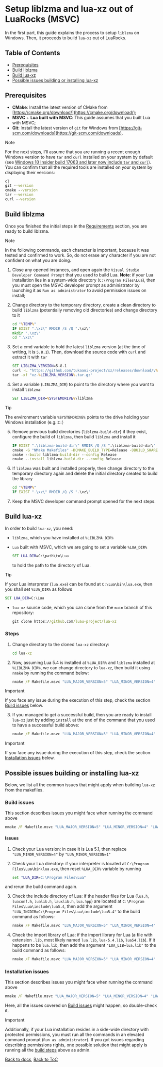 # Setup liblzma and lua-xz out of LuaRocks (MSVC)

In the first part, this guide explains the process to setup ```liblzma``` on Windows. Then, it proceeds to build `lua-xz` out of LuaRocks.

## Table of Contents

* [Prerequisites](#prerequisites)
* [Build liblzma](#build-liblzma)
* [Build lua-xz](#build-lua-xz)
* [Possible issues building or installing lua-xz](#possible-issues-building-or-installing-lua-xz)

## Prerequisites
- **CMake**: Install the latest version of CMake from [https://cmake.org/download/](https://cmake.org/download/);
- **MSVC** + **Lua built with MSVC**: This guide assumes that you built Lua with MSVC;
- **Git**: Install the latest version of `git` for Windows from [https://git-scm.com/downloads](https://git-scm.com/downloads).

> [!NOTE]
> 
> For the next steps, I'll assume that you are running a recent enough Windows version to have ```tar``` and ```curl``` installed on your system by default (see [Windows 10 Insider build 17063 and later now include ```tar``` and ```curl```](https://devblogs.microsoft.com/commandline/tar-and-curl-come-to-windows/)). You can confirm that all the required tools are installed on your system by displaying their versions:
> 
>   ```cmd
>   cl
>   git --version
>   cmake --version
>   tar --version
>   curl --version
>   ```

## Build liblzma

Once you finished the initial steps in the [Requirements](#requirements) section, you are ready to build liblzma.

> [!NOTE]
> 
> In the following commands, each character is important, because it was tested and confirmed to work. So, do not erase any character if you are not confident on what you are doing.

1. Close any opened instances, and open again the ```Visual Studio Developer Command Prompt``` that you used to build Lua. **Note**: if your Lua installation lies in a system-wide directory (`C:\Program Files\Lua`), then you must open the MSVC developer prompt as administrator by launching it as `Run as administrator` to avoid permission issues on install;

2. Change directory to the temporary directory, create a clean directory to build ```liblzma``` (potentially removing old directories) and change directory to it

    ```cmd
    cd "%TEMP%"
    IF EXIST ".\xz\" RMDIR /S /Q ".\xz\"
    mkdir ".\xz\"
    cd ".\xz\"
    ```

3. Set a cmd variable to hold the latest ```liblzma``` version (at the time of writing, it is ```5.8.1```). Then, download the source code with ```curl``` and extract it with ```tar```

    ```cmd
    SET LIBLZMA_VERSION=5.8.1
    curl -L "https://github.com/tukaani-project/xz/releases/download/v%LIBLZMA_VERSION%/xz-%LIBLZMA_VERSION%.tar.gz"
    tar -xf "xz-%LIBLZMA_VERSION%.tar.gz"
    ```

4. Set a variable (```LIBLZMA_DIR```) to point to the directory where you want to install `liblzma`:

    ```cmd
    SET LIBLZMA_DIR=%SYSTEMDRIVE%\liblzma
    ```

> [!TIP]
> 
> The environment variable `%SYSTEMDRIVE%` points to the drive holding your Windows installation (e.g.:`C:`)

5. Remove previous build directories (```liblzma-build-dir```) if they exist, configure the build of ```liblzma```, then build ```liblzma``` and install it

    ```cmd
    IF EXIST ".\liblzma-build-dir\" RMDIR /Q /S ".\liblzma-build-dir\"
    cmake -G "NMake Makefiles" -DCMAKE_BUILD_TYPE=Release -DBUILD_SHARED_LIBS=ON --install-prefix "%LIBLZMA_DIR%" -S "xz-%LIBLZMA_VERSION%" -B liblzma-build-dir
    cmake --build liblzma-build-dir --config Release
    cmake --install liblzma-build-dir --config Release
    ```

6. If ```liblzma``` was built and installed properly, then change directory to the temporary directory again and delete the initial directory created to build the library

    ```cmd
    cd "%TEMP%"
    IF EXIST ".\xz\" RMDIR /Q /S ".\xz\"
    ```

7. Keep the MSVC developer command prompt opened for the next steps.

## Build lua-xz

In order to build `lua-xz`, you need:

* `liblzma`, which you have installed at `%LIBLZMA_DIR%`
* `Lua` built with MSVC, which we are going to set a variable `%LUA_DIR%`

    ```cmd
    SET LUA_DIR=C:\path\to\Lua
    ```

    to hold the path to the directory of Lua.

> [!TIP]
> 
> If your Lua interpreter (`lua.exe`) can be found at `C:\Lua\bin\lua.exe`, then you shall set `%LUA_DIR%` as follows
> 
>   ```cmd
>   SET LUA_DIR=C:\Lua
>   ```

* `lua-xz` source code, which you can clone from the `main` branch of this repository:

    ```cmd
    git clone https://github.com/luau-project/lua-xz
    ```

### Steps

1. Change directory to the cloned `lua-xz` directory:

    ```cmd
    cd lua-xz
    ```

2. Now, assuming Lua 5.4 is installed at `%LUA_DIR%` and `liblzma` installed at `%LIBLZMA_DIR%`, we can change directory to `lua-xz`, then build it using `nmake` by running the command below:

    ```cmd
    nmake /F Makefile.msvc "LUA_MAJOR_VERSION=5" "LUA_MINOR_VERSION=4" "LUA_DIR=%LUA_DIR%" "LIBLZMA_DIR=%LIBLZMA_DIR%"
    ```

> [!IMPORTANT]
> 
> If you face any issue during the execution of this step, check the section [Build issues](#build-issues) below.

3. If you managed to get a successful build, then you are ready to install `lua-xz` just by adding `install` at the end of the command that you used to have a successful build above:

    ```cmd
    nmake /F Makefile.msvc "LUA_MAJOR_VERSION=5" "LUA_MINOR_VERSION=4" "LUA_DIR=%LUA_DIR%" "LIBLZMA_DIR=%LIBLZMA_DIR%" install
    ```

> [!IMPORTANT]
> 
> If you face any issue during the execution of this step, check the section [Installation issues](#installation-issues) below.

## Possible issues building or installing lua-xz

Below, we list all the common issues that might apply when building `lua-xz` from the makefiles.

### Build issues

This section describes issues you might face when running the command above

```cmd
nmake /F Makefile.msvc "LUA_MAJOR_VERSION=5" "LUA_MINOR_VERSION=4" "LUA_DIR=%LUA_DIR%" "LIBLZMA_DIR=%LIBLZMA_DIR%"
```

#### Issues

1. Check your Lua version: in case it is Lua 5.1, then replace `"LUA_MINOR_VERSION=4"` by `"LUA_MINOR_VERSION=1"`

2. Check your Lua directory: if your interpreter is located at `C:\Program Files\Lua\bin\lua.exe`, then reset `%LUA_DIR%` variable by running

    ```cmd
    set "LUA_DIR=C:\Program Files\Lua"
    ```

and rerun the build command again.

3. Check the include directory of Lua: if the header files for Lua (`lua.h`, `luaconf.h`, `lualib.h`, `lauxlib.h`, `lua.hpp`) are located at `C:\Program Files\Lua\include\lua5.4`, then add the argument `"LUA_INCDIR=C:\Program Files\Lua\include\lua5.4"` to the build command as follows:

    ```cmd
    nmake /F Makefile.msvc "LUA_MAJOR_VERSION=5" "LUA_MINOR_VERSION=4" "LUA_DIR=%LUA_DIR%" "LUA_INCDIR=C:\Program Files\Lua\include\lua5.4" "LIBLZMA_DIR=%LIBLZMA_DIR%"
    ```

4. Check the import library of Lua: if the import library for Lua (a file with extension `.lib`, most likely named `lua.lib`, `lua-5.4.lib`, `lua54.lib`). If it happens to be `lua.lib`, then add the argument `"LUA_LIB=lua.lib"` to the build command as follows:

    ```cmd
    nmake /F Makefile.msvc "LUA_MAJOR_VERSION=5" "LUA_MINOR_VERSION=4" "LUA_DIR=%LUA_DIR%" "LUA_LIB=lua.lib" "LIBLZMA_DIR=%LIBLZMA_DIR%"
    ```

### Installation issues

This section describes issues you might face when running the command above

```cmd
nmake /F Makefile.msvc "LUA_MAJOR_VERSION=5" "LUA_MINOR_VERSION=4" "LUA_DIR=%LUA_DIR%" "LIBLZMA_DIR=%LIBLZMA_DIR%" install
```

Here, all the issues covered on [Build issues](#build-issues) might happen, so double-check it.

> [!IMPORTANT]
> 
> Additionally, if your Lua installation resides in a side-wide directory with protected permissions, you must run all the commands in an elevated command prompt (`Run as administrator`). If you got issues regarding describing permissions rights, one possible solution that might apply is running all the [build steps](#build-lua-xz) above as admin.

[Back to docs](./README.md#documentation), [Back to ToC](#table-of-contents)
